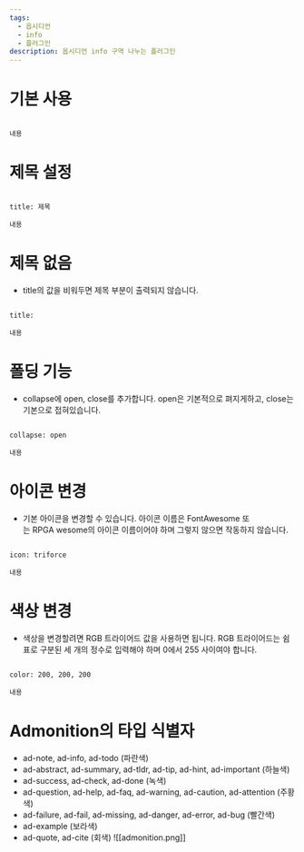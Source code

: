 ```yaml
---
tags:
  - 옵시디언
  - info
  - 플러그인
description: 옵시디언 info 구역 나누는 플러그인
---
```


# 기본 사용
```ad-info

내용

```

# 제목 설정
```ad-info

title: 제목

내용

```

# 제목 없음
- title의 값을 비워두면 제목 부분이 출력되지 않습니다.
```ad-info

title:

내용

```

# 폴딩 기능
- collapse에 open, close를 추가합니다. open은 기본적으로 펴지게하고, close는 기본으로 접혀있습니다.
```ad-info

collapse: open

내용

```

# 아이콘 변경
- 기본 아이콘을 변경할 수 있습니다. 아이콘 이름은 FontAwesome 또는 RPGA wesome의 아이콘 이름이어야 하며 그렇지 않으면 작동하지 않습니다.
```ad-info

icon: triforce

내용

```

# 색상 변경
- 색상을 변경할려면 RGB 트라이어드 값을 사용하면 됩니다. RGB 트라이어드는 쉼표로 구분된 세 개의 정수로 입력해야 하며 0에서 255 사이여야 합니다.
```ad-info

color: 200, 200, 200

내용

```

# Admonition의 타입 식별자
- ad-note, ad-info, ad-todo (파란색)
- ad-abstract, ad-summary, ad-tldr, ad-tip, ad-hint, ad-important (하늘색)
- ad-success, ad-check, ad-done (녹색)
- ad-question, ad-help, ad-faq, ad-warning, ad-caution, ad-attention (주황색)
- ad-failure, ad-fail, ad-missing, ad-danger, ad-error, ad-bug (빨간색)
- ad-example (보라색)
- ad-quote, ad-cite (회색)
![[admonition.png]]